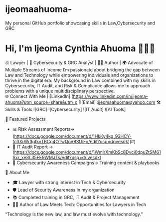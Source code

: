# ijeomaahuoma-
My personal GitHub portfolio showcasing skills in Law,Cybersecurity and GRC 
# Hi, I'm Ijeoma Cynthia Ahuoma 👩🏽‍💻
⚖️ Lawyer | 🔐 Cybersecurity & GRC Analyst | ✍🏽 Author | 🌍 Advocate of Multiple Streams of Income
I’m passionate about bridging the gap between Law and Technology while empowering individuals and organizations to thrive in the digital era. My background in Law combined with my skills in Cybersecurity, IT Audit, and Risk & Compliance allows me to approach problems with a unique multidisciplinary perspective.  
🌐 Connect With Me
[![LinkedIn] (https://www.linkedin.com/in/ijeoma-ahuoma?utm_source=share&utm_c
[![Email] :ijeomaahuoma@yahoo.com 
 🛠 Skills & Tools
![GRC]
![Cybersecurity]
![IT Audit]
![AI Tools]

 📂 Featured Projects
- 📊 Risk Assessment Reports→  (https://docs.google.com/document/d/1HkKy4kg_93HCY-fc3XrWr3gtkvTBCg4OTwQnV8SUiFo/edit?usp=drivesdk)(#)  
- 🧾 IT Audit Report →  (https://docs.google.com/document/d/1WmlrXmKbSc8Dvci0dpuZtSM61Sxr_xe3L35FE9WMJTs/edit?usp=drivesdk)
- 🔐 Cybersecurity Awareness Campaigns→ Training content & playbooks  
  
 🌟 About Me
- 🎓 Lawyer with strong interest in Tech & Cybersecurity  
- 🛡️ Lead of Security Awareness in my organization  
- 📚 Completed training in GRC, IT Audit & Project Management  
- ✍🏽 Author of Law Meets Tech: Opportunities for Lawyers in Tech 


 “Technology is the new law, and law must evolve with technology.” 
